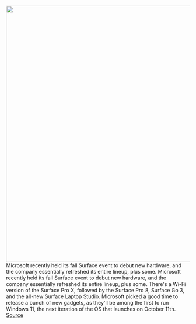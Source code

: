 <img src='https://cdn.vox-cdn.com/thumbor/BKZNNJAvh8ybRJKdhJ4PEfKM9mA=/0x0:6063x4042/1200x800/filters:focal(2547x1536:3517x2506)/cdn.vox-cdn.com/uploads/chorus_image/image/69893519/surfacefamily.0.jpg' width='700px' /><br/>
Microsoft recently held its fall Surface event to debut new hardware, and the company essentially refreshed its entire lineup, plus some. Microsoft recently held its fall Surface event to debut new hardware, and the company essentially refreshed its entire lineup, plus some. There's a Wi-Fi version of the Surface Pro X, followed by the Surface Pro 8, Surface Go 3, and the all-new Surface Laptop Studio. Microsoft picked a good time to release a bunch of new gadgets, as they'll be among the first to run Windows 11, the next iteration of the OS that launches on October 11th.
<a href='https://www.theverge.com/22683783/microsoft-surface-pro-x-8-3-go-laptop-studio-preorder-price-date'> Source <a/>